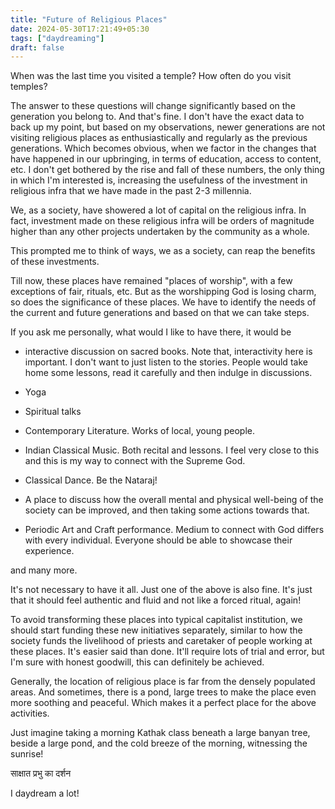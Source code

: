 ```yaml
---
title: "Future of Religious Places"
date: 2024-05-30T17:21:49+05:30
tags: ["daydreaming"]
draft: false
---
```


When was the last time you visited a temple? How often do you visit temples? 

The answer to these questions will change significantly based on the generation you belong to. And that's fine.
I don't have the exact data to back up my point, but based on my observations, newer generations are not visiting religious places as enthusiastically and regularly as the previous generations. Which becomes obvious, when we factor in the changes that have happened in our upbringing, in terms of education, access to content, etc. I don't get bothered by the rise and fall of these numbers, the only thing in which I'm interested is, increasing the usefulness of the investment in religious infra that we have made in the past 2-3 millennia.

We, as a society, have showered a lot of capital on the religious infra. In fact, investment made on these religious infra will be orders of magnitude higher than any other projects undertaken by the community as a whole.

This prompted me to think of ways, we as a society, can reap the benefits of these investments.

Till now, these places have remained "places of worship", with a few exceptions of fair, rituals, etc. But as the worshipping God is losing charm, so does the significance of these places. We have to identify the needs of the current and future generations and based on that we can take steps.

If you ask me personally, what would I like to have there, it would be

- interactive discussion on sacred books. Note that, interactivity here is important. I don't want to just listen to the stories. People would take home some lessons, read it carefully and then indulge in discussions.

- Yoga

- Spiritual talks

- Contemporary Literature. Works of local, young people.

- Indian Classical Music. Both recital and lessons. I feel very close to this and this is my way to connect with the Supreme God.

- Classical Dance. Be the Nataraj!

- A place to discuss how the overall mental and physical well-being of the society can be improved, and then taking some actions towards that.

- Periodic Art and Craft performance. Medium to connect with God differs with every individual. Everyone should be able to showcase their experience.

and many more. 

It's not necessary to have it all. Just one of the above is also fine. It's just that it should feel authentic and fluid and not like a forced ritual, again!

To avoid transforming these places into typical capitalist institution, we should start funding these new initiatives separately, similar to how the society funds the livelihood of priests and caretaker of people working at these places. It's easier said than done. It'll require lots of trial and error, but I'm sure with honest goodwill, this can definitely be achieved.

Generally, the location of religious place is far from the densely populated areas. And sometimes, there is a pond, large trees to make the place even more soothing and peaceful. Which makes it a perfect place for the above activities. 

Just imagine taking a morning Kathak class beneath a large banyan tree, beside a large pond, and the cold breeze of the morning, witnessing the sunrise! 

साक्षात प्रभु का दर्शन

I daydream a lot!

